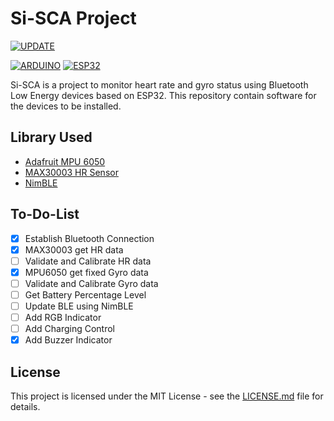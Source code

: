 
# Si-SCA Project

[![UPDATE](https://img.shields.io/github/last-commit/AkagamiYozora/Si-SCA)](https://github.com/AkagamiYozora/Si-SCA)

[![ARDUINO](https://img.shields.io/badge/ArduinoIDE-blue)](https://www.arduino.cc/en/software/)
[![ESP32](https://img.shields.io/badge/ESP-32-000000.svg?longCache=true&style=flat&colorA=CC101F)](https://www.espressif.com/en/products/socs/esp32)

Si-SCA is a project to monitor heart rate and gyro status using Bluetooth Low Energy devices based on ESP32. This repository contain software for the devices to be installed.

## Library Used

 - [Adafruit MPU 6050](https://github.com/adafruit/Adafruit_MPU6050)
 - [MAX30003 HR Sensor](https://github.com/Protocentral/protocentral_max30003/)
 - [NimBLE](https://github.com/h2zero/esp-nimble-cpp)

## To-Do-List

- [X] Establish Bluetooth Connection
- [X] MAX30003 get HR data
- [ ] Validate and Calibrate HR data
- [X] MPU6050 get fixed Gyro data
- [ ] Validate and Calibrate Gyro data
- [ ] Get Battery Percentage Level
- [ ] Update BLE using NimBLE
- [ ] Add RGB Indicator
- [ ] Add Charging Control
- [X] Add Buzzer Indicator

## License
This project is licensed under the MIT License - see the [LICENSE.md](LICENSE) file for details.
